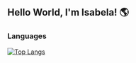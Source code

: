## Hello World, I'm Isabela! 🌎


### Languages
[![Top Langs](https://github-readme-stats.vercel.app/api/top-langs/?username=belamribeirop&layout=compact)](https://github.com/anuraghazra/github-readme-stats)

<!--
**belamribeirop/belamribeirop** is a ✨ _special_ ✨ repository because its `README.md` (this file) appears on your GitHub profile.

Here are some ideas to get you started:

- 🔭 I’m currently working on ...
- 🌱 I’m currently learning ...
- 👯 I’m looking to collaborate on ...
- 🤔 I’m looking for help with ...
- 💬 Ask me about ...
- 📫 How to reach me: ...
- 😄 Pronouns: ...
- ⚡ Fun fact: ...
-->
